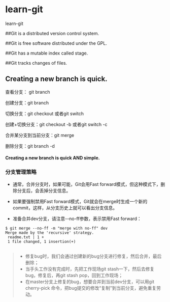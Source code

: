 # learn-git

learn-git

##Git is a distributed version control system.

##Git is free software distributed under the GPL.

##Git has a mutable index called stage.

##Git tracks changes of files.

## Creating a new branch is quick.


查看分支： git branch

创建分支：git branch <name>

切换分支：git checkout <name>或者git switch <name>

创建+切换分支：git checkout -b <name>或者git switch -c <name>

合并某分支到当前分支：git merge <name>

删除分支：git branch -d <name>


#### Creating a new branch is quick AND simple.


### 分支管理策略

* 通常，合并分支时，如果可能，Git会用Fast forward模式，但这种模式下，删除分支后，会丢掉分支信息。

* 如果要强制禁用Fast forward模式，Git就会在merge时生成一个新的commit，这样，从分支历史上就可以看出分支信息。

* 准备合并dev分支，请注意--no-ff参数，表示禁用Fast forward：

```text
$ git merge --no-ff -m "merge with no-ff" dev
Merge made by the 'recursive' strategy.
 readme.txt | 1 +
 1 file changed, 1 insertion(+)


```


> * 修复bug时，我们会通过创建新的bug分支进行修复，然后合并，最后删除；
> * 当手头工作没有完成时，先把工作现场git stash一下，然后去修复bug，修复后，再git stash pop，回到工作现场；
> * 在master分支上修复的bug，想要合并到当前dev分支，可以用git cherry-pick <commit>命令，把bug提交的修改“复制”到当前分支，避免重复劳动。

